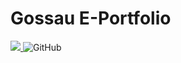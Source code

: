 # Gossau E-Portfolio

<p>
  <a href="https://drone.nussmueller.dev/Borelio/E-Portfolio-Gossau">
    <img src="https://drone.nussmueller.dev/api/badges/Borelio/E-Portfolio-Gossau/status.svg" />
  </a>
  <img alt="GitHub" src="https://img.shields.io/github/license/Borelio/E-Portfolio-Gossau">
</p>

